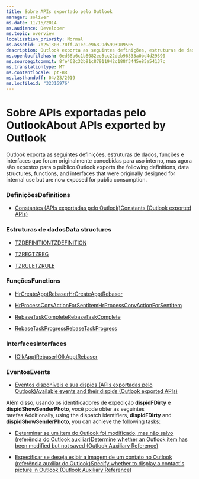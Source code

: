```yaml
---
title: Sobre APIs exportado pelo Outlook
manager: soliver
ms.date: 11/16/2014
ms.audience: Developer
ms.topic: overview
localization_priority: Normal
ms.assetid: 7b251308-70ff-a1ec-e968-9d5993909505
description: Outlook exporta as seguintes definições, estruturas de dados, funções e interfaces que foram originalmente concebidas para uso interno, mas agora são expostos para o público.
ms.openlocfilehash: 0ed68b6c1b8082ee5cc22deb96333a0bd4d29390
ms.sourcegitcommit: 8fe462c32b91c87911942c188f3445e85a54137c
ms.translationtype: MT
ms.contentlocale: pt-BR
ms.lasthandoff: 04/23/2019
ms.locfileid: "32316976"
---
```

# <a name="about-apis-exported-by-outlook"></a><span data-ttu-id="e3da8-103">Sobre APIs exportadas pelo Outlook</span><span class="sxs-lookup"><span data-stu-id="e3da8-103">About APIs exported by Outlook</span></span>

<span data-ttu-id="e3da8-104">Outlook exporta as seguintes definições, estruturas de dados, funções e interfaces que foram originalmente concebidas para uso interno, mas agora são expostos para o público.</span><span class="sxs-lookup"><span data-stu-id="e3da8-104">Outlook exports the following definitions, data structures, functions, and interfaces that were originally designed for internal use but are now exposed for public consumption.</span></span>
  
### <a name="definitions"></a><span data-ttu-id="e3da8-105">Definições</span><span class="sxs-lookup"><span data-stu-id="e3da8-105">Definitions</span></span>
  
- [<span data-ttu-id="e3da8-106">Constantes (APIs exportadas pelo Outlook)</span><span class="sxs-lookup"><span data-stu-id="e3da8-106">Constants (Outlook exported APIs)</span></span>](constants-outlook-exported-apis.md)
    
### <a name="data-structures"></a><span data-ttu-id="e3da8-107">Estruturas de dados</span><span class="sxs-lookup"><span data-stu-id="e3da8-107">Data structures</span></span>
  
- [<span data-ttu-id="e3da8-108">TZDEFINITION</span><span class="sxs-lookup"><span data-stu-id="e3da8-108">TZDEFINITION</span></span>](tzdefinition.md)
    
- [<span data-ttu-id="e3da8-109">TZREG</span><span class="sxs-lookup"><span data-stu-id="e3da8-109">TZREG</span></span>](tzreg.md)
    
- [<span data-ttu-id="e3da8-110">TZRULE</span><span class="sxs-lookup"><span data-stu-id="e3da8-110">TZRULE</span></span>](tzrule.md)
    
### <a name="functions"></a><span data-ttu-id="e3da8-111">Funções</span><span class="sxs-lookup"><span data-stu-id="e3da8-111">Functions</span></span>
  
- [<span data-ttu-id="e3da8-112">HrCreateApptRebaser</span><span class="sxs-lookup"><span data-stu-id="e3da8-112">HrCreateApptRebaser</span></span>](hrcreateapptrebaser.md)
    
- [<span data-ttu-id="e3da8-113">HrProcessConvActionForSentItem</span><span class="sxs-lookup"><span data-stu-id="e3da8-113">HrProcessConvActionForSentItem</span></span>](hrprocessconvactionforsentitem.md)
    
- [<span data-ttu-id="e3da8-114">RebaseTaskComplete</span><span class="sxs-lookup"><span data-stu-id="e3da8-114">RebaseTaskComplete</span></span>](rebasetaskcomplete.md)
    
- [<span data-ttu-id="e3da8-115">RebaseTaskProgress</span><span class="sxs-lookup"><span data-stu-id="e3da8-115">RebaseTaskProgress</span></span>](rebasetaskprogress.md)
    
### <a name="interfaces"></a><span data-ttu-id="e3da8-116">Interfaces</span><span class="sxs-lookup"><span data-stu-id="e3da8-116">Interfaces</span></span>
  
- [<span data-ttu-id="e3da8-117">IOlkApptRebaser</span><span class="sxs-lookup"><span data-stu-id="e3da8-117">IOlkApptRebaser</span></span>](iolkapptrebaser.md)
    
### <a name="events"></a><span data-ttu-id="e3da8-118">Eventos</span><span class="sxs-lookup"><span data-stu-id="e3da8-118">Events</span></span>
  
- [<span data-ttu-id="e3da8-119">Eventos disponíveis e sua dispids (APIs exportadas pelo Outlook)</span><span class="sxs-lookup"><span data-stu-id="e3da8-119">Available events and their dispids (Outlook exported APIs)</span></span>](available-events-and-their-dispids-outlook-exported-apis.md)
    
<span data-ttu-id="e3da8-120">Além disso, usando os identificadores de expedição **dispidFDirty** e **dispidShowSenderPhoto**, você pode obter as seguintes tarefas:</span><span class="sxs-lookup"><span data-stu-id="e3da8-120">Additionally, using the dispatch identifiers, **dispidFDirty** and **dispidShowSenderPhoto**, you can achieve the following tasks:</span></span>
  
- [<span data-ttu-id="e3da8-121">Determinar se um item do Outlook foi modificado, mas não salvo (referência do Outlook auxiliar)</span><span class="sxs-lookup"><span data-stu-id="e3da8-121">Determine whether an Outlook item has been modified but not saved (Outlook Auxiliary Reference)</span></span>](how-to-determine-if-outlook-item-has-been-modified-but-not-saved.md)
    
- [<span data-ttu-id="e3da8-122">Especificar se deseja exibir a imagem de um contato no Outlook (referência auxiliar do Outlook)</span><span class="sxs-lookup"><span data-stu-id="e3da8-122">Specify whether to display a contact's picture in Outlook (Outlook Auxiliary Reference)</span></span>](https://msdn.microsoft.com/library/office/gg262879.aspx)
    

